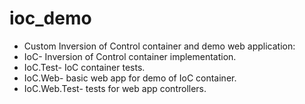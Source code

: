 # ioc_demo
- Custom Inversion of Control container and demo web application:
- IoC- Inversion of Control container implementation.
- IoC.Test- IoC container tests.
- IoC.Web- basic web app for demo of IoC container.
- IoC.Web.Test- tests for web app controllers.